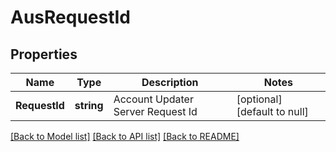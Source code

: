 # AusRequestId

## Properties
Name | Type | Description | Notes
------------ | ------------- | ------------- | -------------
**RequestId** | **string** | Account Updater Server Request Id | [optional] [default to null]

[[Back to Model list]](../README.md#documentation-for-models) [[Back to API list]](../README.md#documentation-for-api-endpoints) [[Back to README]](../README.md)

